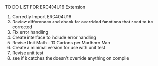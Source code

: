 TO DO LIST FOR ERC404U16 Extension
1) Correctly Import ERC404U16
2) Review differences and check for overrided functions that need to be corrected
3) Fix error handling
4) Create interface to include error handling
3) Revise Unit Math - 10 Cartons per Marlboro Man
4) Create a minimal version for use with unit test
5) Revise unit test
6) see if it catches the doesn't override anything on compile
